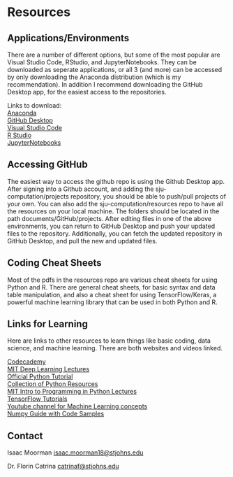 # Resources

## Applications/Environments

There are a number of different options, but some of the most popular are Visual Studio Code, RStudio, and JupyterNotebooks. They can be downloaded as seperate applications, or all 3 (and more) can be accessed by only downloading the Anaconda distribution (which is my recommendation). In addition I recommend downloading the GitHub Desktop app, for the easiest access to the repositories.

Links to download:  
[Anaconda](https://www.anaconda.com/products/individual)  
[GitHub Desktop](https://desktop.github.com/)  
[Visual Studio Code](https://code.visualstudio.com/)  
[R Studio](https://rstudio.com/products/rstudio/)  
[JupyterNotebooks](https://jupyter.org/install)  

## Accessing GitHub
The easiest way to access the github repo is using the Github Desktop app. After signing into a Github account, and adding the sju-computation/projects repository, you should be able to push/pull projects of your own. You can also add the sju-computation/resources repo to have all the resources on your local machine. The folders should be located in the path documents/GitHub/projects. After editing files in one of the above environments, you can return to GitHub Desktop and push your updated files to the repository. Additionally, you can fetch the updated repository in GitHub Desktop, and pull the new and updated files.   

## Coding Cheat Sheets
Most of the pdfs in the resources repo are various cheat sheets for using Python and R. There are general cheat sheets, for basic syntax and data table manipulation, and also a cheat sheet for using TensorFlow/Keras, a powerful machine learning library that can be used in both Python and R. 

## Links for Learning
Here are links to other resources to learn things like basic coding, data science, and machine learning. There are both websites and videos linked.

[Codecademy](https://www.codecademy.com/)  
[MIT Deep Learning Lectures](https://www.youtube.com/playlist?list=PLtBw6njQRU-rwp5__7C0oIVt26ZgjG9NI)  
[Official Python Tutorial](https://docs.python.org/3/tutorial/index.html)  
[Collection of Python Resources](https://python.zeef.com/alan.richmond)  
[MIT Intro to Programming in Python Lectures](https://ocw.mit.edu/courses/electrical-engineering-and-computer-science/6-0001-introduction-to-computer-science-and-programming-in-python-fall-2016/lecture-videos/)  
[TensorFlow Tutorials](https://www.tensorflow.org/tutorials)  
[Youtube channel for Machine Learning concepts ](https://www.youtube.com/c/IntuitiveMachineLearning/videos)  
[Numpy Guide with Code Samples](https://towardsdatascience.com/numpy-cheat-sheet-4e3858d0ff0e)  

## Contact
Isaac Moorman
isaac.moorman18@stjohns.edu

Dr. Florin Catrina
catrinaf@stjohns.edu
